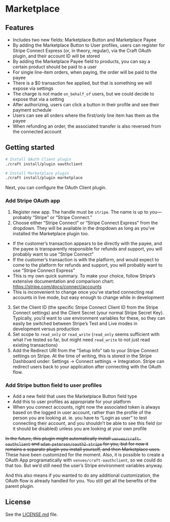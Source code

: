 # Marketplace

## Features

- Includes two new fields: Marketplace Button and Marketplace Payee
- By adding the Marketplace Button to User profiles, users can register for Stripe Connect Express (or, in theory, regular), via the Craft OAuth plugin, and their account ID will be stored
- By adding the Marketplace Payee field to products, you can say a certain product should be paid to a user
- For single line-item orders, when paying, the order will be paid to the payee
- There is a \$0 transaction fee applied, but that is something we will expose via settings
- The charge is not made `on_behalf_of` users, but we could decide to expose that via a setting
- After authorizing, users can click a button in their profile and see their payment schedule
- Users can see all orders where the first/only line item has them as the payee
- When refunding an order, the associated transfer is also reversed from the connected account

## Getting started

```sh
# Install OAuth Client plugin
./craft install/plugin oauthclient

# Install Marketplace plugin
./craft install/plugin marketplace
```

Next, you can configure the OAuth Client plugin.

### Add Stripe OAuth app

1. Register new app. The handle must be `stripe`. The name is up to you—probably “Stripe” or “Stripe Connect.”
2. Choose either “Stripe Connect” or “Stripe Connect Express” from the dropdown. They will be available in the dropdown as long as you’ve installed the Marketplace plugin too.
  - If the customer’s transaction appears to be directly with the payee, and the payee is transparently responsible for refunds and support, you will probably want to use “Stripe Connect”
  - If the customer’s transaction is with the platform, and would expect to come to the platform for refunds and support, you will probably want to use “Stripe Connect Express”
  - This is my own quick summary. To make your choice, follow Stripe’s extensive documentation and comparison chart: https://stripe.com/docs/connect/accounts
  - This is inconvenient to change once you’ve started connecting real accounts in live mode, but easy enough to change while in development
3. Set the Client ID (the specific Stripe Connect Client ID from the Stripe Connect settings) and the Client Secret (your normal Stripe Secret Key). Typically, you’d want to use environment variables for these, so they can easily be switched between Stripe’s Test and Live modes in development versus production
4. Set scope to `read_only` or `read_write` (`read_only` seems sufficient with what I’ve tested so far, but might need `read_write` to not just read existing transactions)
5. Add the Redirect URI from the “Setup Info” tab to your Stripe Connect settings on Stripe. At the time of writing, this is stored in the Stripe Dashboard under: Settings → Connect settings → Integration. Stripe can redirect users back to your application after connecting with the OAuth flow.

### Add Stripe button field to user profiles

- Add a new field that uses the Marketplace Button field type
- Add this to user profiles as appropriate for your platform
- When you connect accounts, right now the associated token is always based on the logged in user account, rather than the profile of the person you are looking at. ie. you have to “Login as user” to test connecting their account, and you shouldn’t be able to see this field (or it should be disabled) unless you are looking at your own profile

~~In the future, this plugin might automatically install `venveo/craft-oauthclient` and `adam-paterson/oauth2-stripe` for you, but for now it remains a separate plugin you install yourself, and then Marketplace uses.~~ These have been customized for the moment. Also, it is possible to create a OAuth App programatically with `venveo/craft-oauthclient`, so we could do that too. But we’d still need the user’s Stripe environment variables anyway.

And this also means if you wanted to do any additional customization, the OAuth flow is already handled for you. You still get all the benefits of the parent plugin.

## License

See the [LICENSE.md](./LICENSE.md) file.
